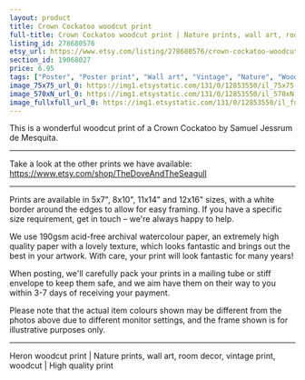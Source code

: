```yaml
---
layout: product
title: Crown Cockatoo woodcut print 
full-title: Crown Cockatoo woodcut print | Nature prints, wall art, room decor, vintage print, woodcut print, parrot | High quality print
listing_id: 278680576
etsy_url: https://www.etsy.com/listing/278680576/crown-cockatoo-woodcut-print-nature?utm_source=thedoveandtheseagull&utm_medium=api&utm_campaign=api
section_id: 19068027
price: 6.95
tags: ["Poster", "Poster print", "Wall art", "Vintage", "Nature", "Woodcut", "Nature print", "Wildlife print", "Black and white", "Vintage print", "Parrot", "Cockatoo", "High quality print"]
image_75x75_url_0: https://img1.etsystatic.com/131/0/12853550/il_75x75.1014773821_s34i.jpg
image_570xN_url_0: https://img1.etsystatic.com/131/0/12853550/il_570xN.1014773821_s34i.jpg
image_fullxfull_url_0: https://img1.etsystatic.com/131/0/12853550/il_fullxfull.1014773821_s34i.jpg
---
```

This is a wonderful woodcut print of a Crown Cockatoo by Samuel Jessrum de Mesquita.

---

Take a look at the other prints we have available:
https://www.etsy.com/shop/TheDoveAndTheSeagull

---

Prints are available in 5x7&quot;, 8x10&quot;, 11x14&quot; and 12x16&quot; sizes, with a white border around the edges to allow for easy framing. If you have a specific size requirement, get in touch – we&#39;re always happy to help.

We use 190gsm acid-free archival watercolour paper, an extremely high quality paper with a lovely texture, which looks fantastic and brings out the best in your artwork. With care, your print will look fantastic for many years!

When posting, we&#39;ll carefully pack your prints in a mailing tube or stiff envelope to keep them safe, and we aim have them on their way to you within 3-7 days of receiving your payment.

Please note that the actual item colours shown may be different from the photos above due to different monitor settings, and the frame shown is for illustrative purposes only.

---

Heron woodcut print | Nature prints, wall art, room decor, vintage print, woodcut | High quality print
